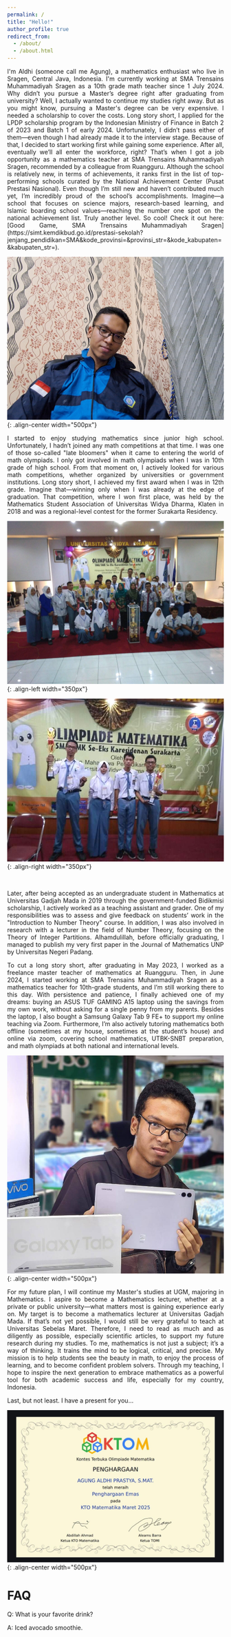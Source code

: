 ```yaml
---
permalink: /
title: "Hello!"
author_profile: true
redirect_from: 
  - /about/
  - /about.html
---
```

<p align="justify">
I'm Aldhi (someone call me Agung), a mathematics enthusiast who live in Sragen, Central Java, Indonesia. I'm currently working at SMA Trensains Muhammadiyah Sragen as a 10th grade math teacher since 1 July 2024. Why didn’t you pursue a Master’s degree right after graduating from university? Well, I actually wanted to continue my studies right away. But as you might know, pursuing a Master's degree can be very expensive. I needed a scholarship to cover the costs. Long story short, I applied for the LPDP scholarship program by the Indonesian Ministry of Finance in Batch 2 of 2023 and Batch 1 of early 2024. Unfortunately, I didn’t pass either of them—even though I had already made it to the interview stage. Because of that, I decided to start working first while gaining some experience. After all, eventually we’ll all enter the workforce, right? That’s when I got a job opportunity as a mathematics teacher at SMA Trensains Muhammadiyah Sragen, recommended by a colleague from Ruangguru. Although the school is relatively new, in terms of achievements, it ranks first in the list of top-performing schools curated by the National Achievement Center (Pusat Prestasi Nasional). Even though I’m still new and haven’t contributed much yet, I’m incredibly proud of the school’s accomplishments. Imagine—a school that focuses on science majors, research-based learning, and Islamic boarding school values—reaching the number one spot on the national achievement list. Truly another level. So cool! Check it out here: [Good Game, SMA Trensains Muhammadiyah Sragen](https://simt.kemdikbud.go.id/prestasi-sekolah?jenjang_pendidikan=SMA&kode_provinsi=&provinsi_str=&kode_kabupaten=&kabupaten_str=).
</p>



![It's me!](/images/me.jpg){: .align-center width="500px"}




<p align="justify">
I started to enjoy studying mathematics since junior high school. Unfortunately, I hadn’t joined any math competitions at that time. I was one of those so-called "late bloomers" when it came to entering the world of math olympiads. I only got involved in math olympiads when I was in 10th grade of high school. From that moment on, I actively looked for various math competitions, whether organized by universities or government institutions. Long story short, I achieved my first award when I was in 12th grade. Imagine that—winning only when I was already at the edge of graduation. That competition, where I won first place, was held by the Mathematics Student Association of Universitas Widya Dharma, Klaten in 2018 and was a regional-level contest for the former Surakarta Residency.
</p>


![My first trophy in math olympiad!](/images/juaraperdana.jpg){: .align-left width="350px"}

![My first trophy in math olympiad!](/images/juarapertama.jpg){: .align-right width="350px"}



<br>


<p align="justify">
Later, after being accepted as an undergraduate student in Mathematics at Universitas Gadjah Mada in 2019 through the government-funded Bidikmisi scholarship, I actively worked as a teaching assistant and grader. One of my responsibilities was to assess and give feedback on students’ work in the "Introduction to Number Theory" course. In addition, I was also involved in research with a lecturer in the field of Number Theory, focusing on the Theory of Integer Partitions. Alhamdulillah, before officially graduating, I managed to publish my very first paper in the Journal of Mathematics UNP by Universitas Negeri Padang.
</p>



<p align="justify">
To cut a long story short, after graduating in May 2023, I worked as a freelance master teacher of mathematics at Ruangguru. Then, in June 2024, I started working at SMA Trensains Muhammadiyah Sragen as a mathematics teacher for 10th-grade students, and I’m still working there to this day. With persistence and patience, I finally achieved one of my dreams: buying an ASUS TUF GAMING A15 laptop using the savings from my own work, without asking for a single penny from my parents. Besides the laptop, I also bought a Samsung Galaxy Tab 9 FE+ to support my online teaching via Zoom. Furthermore, I’m also actively tutoring mathematics both offline (sometimes at my house, sometimes at the student’s house) and online via zoom, covering school mathematics, UTBK-SNBT preparation, and math olympiads at both national and international levels.
</p>


![Buying tab with my dad at Singosaren, Solo!](/images/beliTAB.jpg){: .align-center width="500px"}



<p align="justify">
For my future plan, I will continue my Master's studies at UGM, majoring in Mathematics. I aspire to become a Mathematics lecturer, whether at a private or public university—what matters most is gaining experience early on. My target is to become a mathematics lecturer at Universitas Gadjah Mada. If that’s not yet possible, I would still be very grateful to teach at Universitas Sebelas Maret. Therefore, I need to read as much and as diligently as possible, especially scientific articles, to support my future research during my studies. To me, mathematics is not just a subject; it’s a way of thinking. It trains the mind to be logical, critical, and precise. My mission is to help students see the beauty in math, to enjoy the process of learning, and to become confident problem solvers. Through my teaching, I hope to inspire the next generation to embrace mathematics as a powerful tool for both academic success and life, especially for my country, Indonesia.
</p>



<p align="justify">
Last, but not least. I have a present for you...
</p>


![Emas KTOM Maret 2k25!](/images/emasMaret2025.jpg){: .align-center width="500px"}


FAQ
=========
<p align="justify"> Q: What is your favorite drink? </p>
<p align="justify"> A: Iced avocado smoothie. </p>

